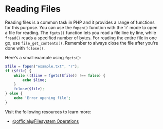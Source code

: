# Reading Files

Reading files is a common task in PHP and it provides a range of functions for this purpose. You can use the `fopen()` function with the 'r' mode to open a file for reading. The `fgets()` function lets you read a file line by line, while `fread()` reads a specified number of bytes. For reading the entire file in one go, use `file_get_contents()`. Remember to always close the file after you're done with `fclose()`. 

Here's a small example using `fgets()`:

```PHP
$file = fopen("example.txt", "r"); 
if ($file) {
    while (($line = fgets($file)) !== false) {
        echo $line;
    }
    fclose($file);
} else {
    echo 'Error opening file';
}
```

Visit the following resources to learn more:

- [@official@Filesystem Operations](https://www.php.net/manual/en/book.filesystem.php)
